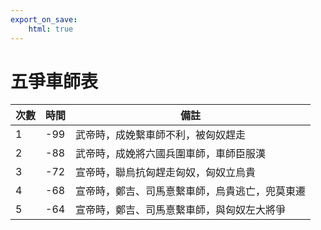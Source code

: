 ```yaml
---
export_on_save:
    html: true
---
```


# 五爭車師表

次數|時間|備註
--|--|--
1|-99|武帝時，成娩繫車師不利，被匈奴趕走
2|-88|武帝時，成娩將六國兵圍車師，車師臣服漢
3|-72|宣帝時，聯烏抗匈趕走匈奴，匈奴立烏貴
4|-68|宣帝時，鄭吉、司馬憙繫車師，烏貴逃亡，兜莫東遷
5|-64|宣帝時，鄭吉、司馬憙繫車師，與匈奴左大將爭